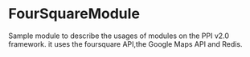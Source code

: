 FourSquareModule
================

Sample module to describe the usages of modules on the PPI v2.0 framework. it uses the foursquare API,the Google Maps API and Redis.